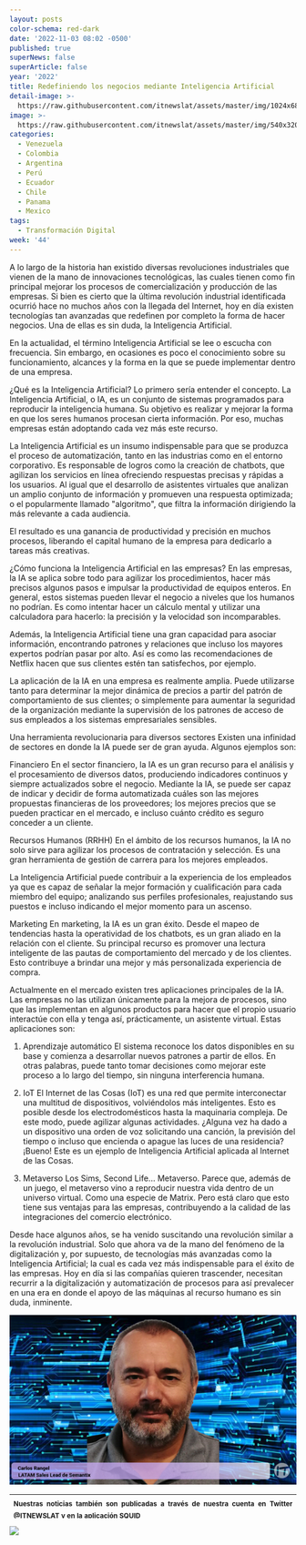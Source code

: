 ```yaml
---
layout: posts
color-schema: red-dark
date: '2022-11-03 08:02 -0500'
published: true
superNews: false
superArticle: false
year: '2022'
title: Redefiniendo los negocios mediante Inteligencia Artificial
detail-image: >-
  https://raw.githubusercontent.com/itnewslat/assets/master/img/1024x680/Carlos-Rangel-g.jpg
image: >-
  https://raw.githubusercontent.com/itnewslat/assets/master/img/540x320/Carlos-Rangel-p.jpg
categories:
  - Venezuela
  - Colombia
  - Argentina
  - Perú
  - Ecuador
  - Chile
  - Panama
  - Mexico
tags:
  - Transformación Digital
week: '44'
---
```

A lo largo de la historia han existido diversas revoluciones industriales que vienen de la mano de innovaciones tecnológicas, las cuales tienen como fin principal mejorar los procesos de comercialización y producción de las empresas. Si bien es cierto que la última revolución industrial identificada ocurrió hace no muchos años con la llegada del Internet, hoy en día existen tecnologías tan avanzadas que redefinen por completo la forma de hacer negocios. Una de ellas es sin duda, la Inteligencia Artificial. 
 
En la actualidad, el término Inteligencia Artificial se lee o escucha con frecuencia. Sin embargo, en ocasiones es poco el conocimiento sobre su funcionamiento, alcances y la forma en la que se puede implementar dentro de una empresa.
 
¿Qué es la Inteligencia Artificial?
Lo primero sería entender el concepto. La Inteligencia Artificial, o IA, es un conjunto de sistemas programados para reproducir la inteligencia humana. Su objetivo es realizar y mejorar la forma en que los seres humanos procesan cierta información. Por eso, muchas empresas están adoptando cada vez más este recurso.
 
La Inteligencia Artificial es un insumo indispensable para que se produzca el proceso de automatización, tanto en las industrias como en el entorno corporativo. Es responsable de logros como la creación de chatbots, que agilizan los servicios en línea ofreciendo respuestas precisas y rápidas a los usuarios. Al igual que el desarrollo de asistentes virtuales que analizan un amplio conjunto de información y promueven una respuesta optimizada; o el popularmente llamado "algoritmo", que filtra la información dirigiendo la más relevante a cada audiencia.
 
El resultado es una ganancia de productividad y precisión en muchos procesos, liberando el capital humano de la empresa para dedicarlo a tareas más creativas.
 
¿Cómo funciona la Inteligencia Artificial en las empresas?
En las empresas, la IA se aplica sobre todo para agilizar los procedimientos, hacer más precisos algunos pasos e impulsar la productividad de equipos enteros. En general, estos sistemas pueden llevar el negocio a niveles que los humanos no podrían. Es como intentar hacer un cálculo mental y utilizar una calculadora para hacerlo: la precisión y la velocidad son incomparables.
 
Además, la Inteligencia Artificial tiene una gran capacidad para asociar información, encontrando patrones y relaciones que incluso los mayores expertos podrían pasar por alto. Así es como las recomendaciones de Netflix hacen que sus clientes estén tan satisfechos, por ejemplo.
 
La aplicación de la IA en una empresa es realmente amplia. Puede utilizarse tanto para determinar la mejor dinámica de precios a partir del patrón de comportamiento de sus clientes; o simplemente para aumentar la seguridad de la organización mediante la supervisión de los patrones de acceso de sus empleados a los sistemas empresariales sensibles.
 
Una herramienta revolucionaria para diversos sectores
Existen una infinidad de sectores en donde la IA puede ser de gran ayuda. Algunos ejemplos son:
 
Financiero
En el sector financiero, la IA es un gran recurso para el análisis y el procesamiento de diversos datos, produciendo indicadores continuos y siempre actualizados sobre el negocio. Mediante la IA, se puede ser capaz de indicar y decidir de forma automatizada cuáles son las mejores propuestas financieras de los proveedores; los mejores precios que se pueden practicar en el mercado, e incluso cuánto crédito es seguro conceder a un cliente.
 
Recursos Humanos (RRHH)
En el ámbito de los recursos humanos, la IA no solo sirve para agilizar los procesos de contratación y selección. Es una gran herramienta de gestión de carrera para los mejores empleados.
 
La Inteligencia Artificial puede contribuir a la experiencia de los empleados ya que es capaz de señalar la mejor formación y cualificación para cada miembro del equipo; analizando sus perfiles profesionales, reajustando sus puestos e incluso indicando el mejor momento para un ascenso.
 
Marketing
En marketing, la IA es un gran éxito. Desde el mapeo de tendencias hasta la operatividad de los chatbots, es un gran aliado en la relación con el cliente. Su principal recurso es promover una lectura inteligente de las pautas de comportamiento del mercado y de los clientes. Esto contribuye a brindar una mejor y más personalizada experiencia de compra.
 
Actualmente en el mercado existen tres aplicaciones principales de la IA. Las empresas no las utilizan únicamente para la mejora de procesos, sino que las implementan en algunos productos para hacer que el propio usuario interactúe con ella y tenga así, prácticamente, un asistente virtual. Estas aplicaciones son:
 
1. Aprendizaje automático
El sistema reconoce los datos disponibles en su base y comienza a desarrollar nuevos patrones a partir de ellos. En otras palabras, puede tanto tomar decisiones como mejorar este proceso a lo largo del tiempo, sin ninguna interferencia humana.
 
2. IoT
El Internet de las Cosas (IoT) es una red que permite interconectar una multitud de dispositivos, volviéndolos más inteligentes. Esto es posible desde los electrodomésticos hasta la maquinaria compleja. De este modo, puede agilizar algunas actividades. ¿Alguna vez ha dado a un dispositivo una orden de voz solicitando una canción, la previsión del tiempo o incluso que encienda o apague las luces de una residencia? ¡Bueno! Este es un ejemplo de Inteligencia Artificial aplicada al Internet de las Cosas.
 
3. Metaverso
Los Sims, Second Life... Metaverso. Parece que, además de un juego, el metaverso vino a reproducir nuestra vida dentro de un universo virtual. Como una especie de Matrix. Pero está claro que esto tiene sus ventajas para las empresas, contribuyendo a la calidad de las integraciones del comercio electrónico. 
 
Desde hace algunos años, se ha venido suscitando una revolución similar a la revolución industrial. Solo que ahora va de la mano del fenómeno de la digitalización y, por supuesto, de tecnologías más avanzadas como la Inteligencia Artificial; la cual es cada vez más indispensable para el éxito de las empresas. Hoy en día si las compañías quieren trascender, necesitan recurrir a la digitalización y automatización de procesos para así prevalecer en una era en donde el apoyo de las máquinas al recurso humano es sin duda, inminente.

![](https://raw.githubusercontent.com/itnewslat/assets/master/img/540x320/Carlos-Rangel-p.jpg)

<table style="height: 42px;" width="569">
<tbody>
<tr>
<td style="text-align: justify;"><sub><strong>Nuestras noticias también son publicadas a través de nuestra cuenta en Twitter <a href="https://twitter.com/itnewslat?lang=es">@ITNEWSLAT</a> y en la aplicación <a href="https://squidapp.co/en/">SQUID</a></strong></sub></td>
</tr>
</tbody>
</table>

<img src="https://tracker.metricool.com/c3po.jpg?hash=56f88a41e39ab42c063cc51676587a04"/>